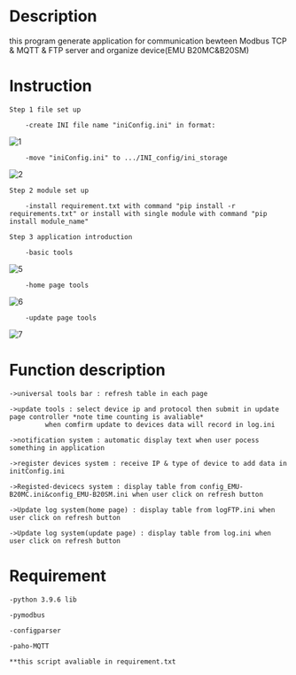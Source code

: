 # Description

  this program generate application for communication bewteen Modbus TCP & MQTT & FTP server and organize device(EMU B20MC&B20SM)

# Instruction 
  
  	Step 1 file set up

  		-create INI file name "iniConfig.ini" in format:
  ![1](https://user-images.githubusercontent.com/73213619/133962537-9f39a2e7-a44e-4f96-9a8c-0d2007fc6c54.PNG)
  
  		-move "iniConfig.ini" to .../INI_config/ini_storage
  ![2](https://user-images.githubusercontent.com/73213619/133970769-e2b7c8bc-9a83-4f9d-acc7-4a8dea36e0ec.PNG)

  	Step 2 module set up 

  		-install requirement.txt with command "pip install -r requirements.txt" or install with single module with command "pip install module_name"
  
  	Step 3 application introduction
  
  		-basic tools
  ![5](https://user-images.githubusercontent.com/73213619/133968804-268a4e30-e338-48bc-a3e3-731125ade818.png)

  		-home page tools
  ![6](https://user-images.githubusercontent.com/73213619/133968871-21c7f629-edaf-4aeb-aec0-9d2cd1331df5.png)
  
  		-update page tools
  ![7](https://user-images.githubusercontent.com/73213619/133968945-42f3df0a-412a-47dc-92fa-49acb3d24cf3.png)

# Function description

  	->universal tools bar : refresh table in each page

  	->update tools : select device ip and protocol then submit in update page controller *note time counting is avaliable* 
			 when comfirm update to devices data will record in log.ini
  
  	->notification system : automatic display text when user pocess something in application
  
  	->register devices system : receive IP & type of device to add data in initConfig.ini
  
  	->Registed-devicecs system : display table from config_EMU-B20MC.ini&config_EMU-B20SM.ini when user click on refresh button

  	->Update log system(home page) : display table from logFTP.ini when user click on refresh button

  	->Update log system(update page) : display table from log.ini when user click on refresh button
 
# Requirement

    -python 3.9.6 lib
    
    -pymodbus
    
    -configparser

    -paho-MQTT
    
    **this script avaliable in requirement.txt
    
    
